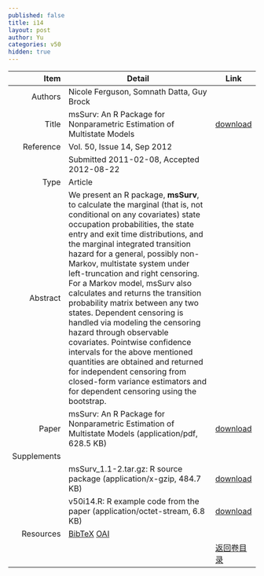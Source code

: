 ```yaml
---
published: false
title: i14
layout: post
author: Yu
categories: v50
hidden: true
---
```


| Item | Detail | Link |
|---:|---|---|
| Authors | Nicole Ferguson, Somnath Datta, Guy Brock| |
| Title |msSurv: An R Package for Nonparametric Estimation of Multistate Models | [download](http://www.jstatsoft.org/v50/i14/paper) |
| Reference |Vol. 50, Issue 14, Sep 2012 | |
| | Submitted 2011-02-08, Accepted 2012-08-22| | 
| Type | Article| |
| Abstract | We present an R package, <b>msSurv</b>, to calculate the marginal (that is, not conditional on any covariates) state occupation probabilities, the state entry and exit time distributions, and the marginal integrated transition hazard for a general, possibly non-Markov, multistate system under left-truncation and right censoring. For a Markov model, msSurv also calculates and returns the transition probability matrix between any two states. Dependent censoring is handled via modeling the censoring hazard through observable covariates. Pointwise confidence intervals for the above mentioned quantities are obtained and returned for independent censoring from closed-form variance estimators and for dependent censoring using the bootstrap.| |
| Paper | msSurv: An R Package for Nonparametric Estimation of Multistate Models  (application/pdf, 628.5 KB)| [download](http://www.jstatsoft.org/v50/i14/paper) |
| Supplements | | |
| |msSurv_1.1-2.tar.gz: R source package  (application/x-gzip, 484.7 KB)|  [download](http://www.jstatsoft.org/v50/i14/supp/1) |
| |v50i14.R: R example code from the paper  (application/octet-stream, 6.8 KB)|  [download](http://www.jstatsoft.org/v50/i14/supp/2) |
| Resources | [BibTeX](http://www.jstatsoft.org/v50/i14/bibtex) [OAI](http://www.jstatsoft.org/oai?verb=GetRecord&identifier=oai.jstatsoft/v50/i14&prefix=oai_dc)| |
| |  | [返回卷目录]({{site.baseurl}}/volume/v50.html) |